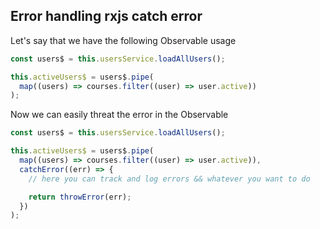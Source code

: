## Error handling rxjs catch error

Let's say that we have the following Observable usage

```ts
const users$ = this.usersService.loadAllUsers();

this.activeUsers$ = users$.pipe(
  map((users) => courses.filter((user) => user.active))
);
```

Now we can easily threat the error in the Observable

```ts
const users$ = this.usersService.loadAllUsers();

this.activeUsers$ = users$.pipe(
  map((users) => courses.filter((user) => user.active)),
  catchError((err) => {
    // here you can track and log errors && whatever you want to do

    return throwError(err);
  })
);
```
